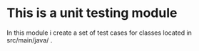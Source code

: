 # This is a unit testing module

In this module i create a set of test cases for classes located in src/main/java/ .